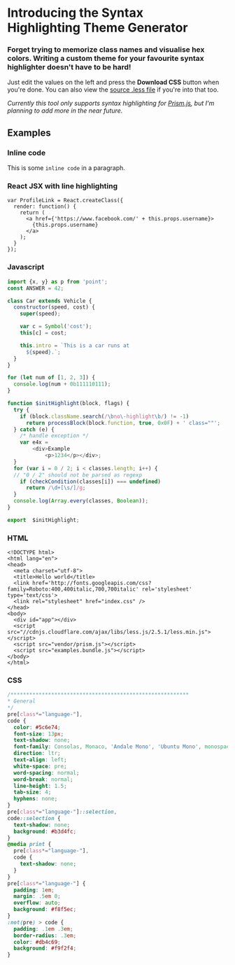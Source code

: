 # Introducing the Syntax<br />Highlighting Theme Generator

### Forget trying to memorize class names and visualise hex colors. Writing a custom theme for your favourite syntax highlighter doesn't have to be hard!


Just edit the values on the left and press the **Download CSS** button when you're done. You can also view the [source .less file](https://github.com/k88hudson/react-markdocs/blob/master/src/markdocs.less) if you're into that too.

*Currently this tool only supports syntax highlighting for [Prism.js](http://prismjs.com), but I'm planning to add more in the near future.*


## <span id="examples">Examples</span>

### Inline code

This is some `inline code` in a paragraph.

### React JSX with line highlighting

```jsx{2}
var ProfileLink = React.createClass({
  render: function() {
    return (
      <a href={'https://www.facebook.com/' + this.props.username}>
        {this.props.username}
      </a>
    );
  }
});
```

### Javascript

```javascript
import {x, y} as p from 'point';
const ANSWER = 42;

class Car extends Vehicle {
  constructor(speed, cost) {
    super(speed);

    var c = Symbol('cost');
    this[c] = cost;

    this.intro = `This is a car runs at
      ${speed}.`;
  }
}

for (let num of [1, 2, 3]) {
  console.log(num + 0b111110111);
}

function $initHighlight(block, flags) {
  try {
    if (block.className.search(/\bno\-highlight\b/) != -1)
      return processBlock(block.function, true, 0x0F) + ' class=""';
  } catch (e) {
    /* handle exception */
    var e4x =
        <div>Example
            <p>1234</p></div>;
  }
  for (var i = 0 / 2; i < classes.length; i++) {
  // "0 / 2" should not be parsed as regexp
    if (checkCondition(classes[i]) === undefined)
      return /\d+[\s/]/g;
  }
  console.log(Array.every(classes, Boolean));
}

export  $initHighlight;
```

### HTML

```markup
<!DOCTYPE html>
<html lang="en">
<head>
  <meta charset="utf-8">
  <title>Hello world</title>
  <link href='http://fonts.googleapis.com/css?family=Roboto:400,400italic,700,700italic' rel='stylesheet' type='text/css'>
  <link rel="stylesheet" href="index.css" />
</head>
<body>
  <div id="app"></div>
  <script src="//cdnjs.cloudflare.com/ajax/libs/less.js/2.5.1/less.min.js"></script>
  <script src="vendor/prism.js"></script>
  <script src="examples.bundle.js"></script>
</body>
</html>
```

### CSS

```css
/*********************************************************
* General
*/
pre[class*="language-"],
code {
  color: #5c6e74;
  font-size: 13px;
  text-shadow: none;
  font-family: Consolas, Monaco, 'Andale Mono', 'Ubuntu Mono', monospace;
  direction: ltr;
  text-align: left;
  white-space: pre;
  word-spacing: normal;
  word-break: normal;
  line-height: 1.5;
  tab-size: 4;
  hyphens: none;
}
pre[class*="language-"]::selection,
code::selection {
  text-shadow: none;
  background: #b3d4fc;
}
@media print {
  pre[class*="language-"],
  code {
    text-shadow: none;
  }
}
pre[class*="language-"] {
  padding: 1em;
  margin: .5em 0;
  overflow: auto;
  background: #f8f5ec;
}
:not(pre) > code {
  padding: .1em .3em;
  border-radius: .3em;
  color: #db4c69;
  background: #f9f2f4;
}
```
